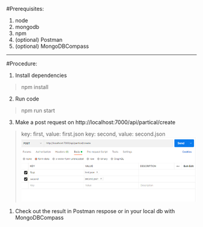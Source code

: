 
#Prerequisites: 

1. node
2. mongodb
3. npm
4. (optional) Postman 
5. (optional) MongoDBCompass
____

#Procedure: 

1. Install dependencies
> npm install
2. Run code
> npm run start
3. Make a post request on http://localhost:7000/api/partical/create 
 >key: first, value: first.json
 >key: second, value: second.json
![](./assets/screen.png)
1. Check out the result in Postman respose or in your local db with MongoDBCompass

